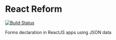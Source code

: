 # React Reform

[![Build Status](https://travis-ci.com/AntonioArts/data-form-react.svg?branch=master)](https://travis-ci.com/AntonioArts/data-form-react)

Forms declaration in ReactJS apps using JSON data
